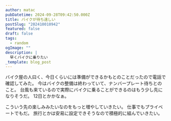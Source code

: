 ```yaml
---
author: matac
pubDatetime: 2024-09-28T09:42:50.000Z
title: バイクが待ち遠しい
postSlug: "202410010942"
featured: false
draft: false
tags:
  - random
ogImage: ""
description: |
  早くバイクに乗りたい
_template: blog_post
---
```


バイク屋の人曰く、今日くらいには準備ができるかもとのことだったので電話で確認してみた。
今はバイクの整備は終わっていて、ナンバープレート待ちとのこと。
台風も来ているので実際にバイクに乗ることができるのはもう少し先になりそうだ。
12日とかかなぁ。

こういう先の楽しみみたいなのをもっと増やしていきたい。
仕事でもプライベートでもだ。
旅行とかは安易に設定できそうなので積極的に組んでいきたい。
